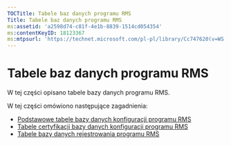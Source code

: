 ```yaml
---
TOCTitle: Tabele baz danych programu RMS
Title: Tabele baz danych programu RMS
ms:assetid: 'a2598d74-c81f-4e1b-8839-1514cd054354'
ms:contentKeyID: 18123367
ms:mtpsurl: 'https://technet.microsoft.com/pl-pl/library/Cc747620(v=WS.10)'
---
```


Tabele baz danych programu RMS
==============================

W tej części opisano tabele bazy danych programu RMS.

W tej części omówiono następujące zagadnienia:

-   [Podstawowe tabele bazy danych konfiguracji programu RMS](https://technet.microsoft.com/8f9e15a2-92bc-41f7-a4fd-329567afb142)
-   [Tabele certyfikacji bazy danych konfiguracji programu RMS](https://technet.microsoft.com/d392663a-1a46-42f6-a71d-f0f2c1843566)
-   [Tabele bazy danych rejestrowania programu RMS](https://technet.microsoft.com/7ab2104c-b12d-4807-8a4b-bcabb145ff9b)

